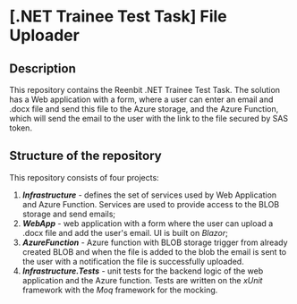 # [.NET Trainee Test Task] File Uploader
## Description

This repository contains the Reenbit .NET Trainee Test Task. The solution has a Web application with a form, where a user can enter an email and .docx file and send this file to the Azure storage, and the Azure Function, which will send the email to the user with the link to the file secured by SAS token.

## Structure of the repository
This repository consists of four projects:

 1. ***Infrastructure*** - defines the set of services used by Web Application and Azure Function. Services are used to provide access to the BLOB storage and send emails;
 2. ***WebApp*** - web application with a form where the user can upload a .docx file and add the user's email. UI is built on *Blazor*;
 3. ***AzureFunction*** - Azure function with BLOB storage trigger from already created BLOB and when the file is added to the blob the email is sent to the user with a notification the file is successfully uploaded.
 4. ***Infrastructure.Tests*** - unit tests for the backend logic of the web application and the Azure function. Tests are written on the *xUnit* framework with the *Moq* framework for the mocking.
